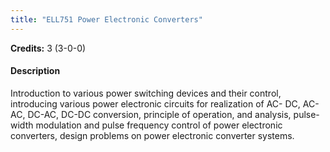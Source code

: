 ```yaml
---
title: "ELL751 Power Electronic Converters"
---
```

**Credits:** 3 (3-0-0)

#### Description
Introduction to various power switching devices and their control, introducing various power electronic circuits for realization of AC- DC, AC-AC, DC-AC, DC-DC conversion, principle of operation, and analysis, pulse-width modulation and pulse frequency control of power electronic converters, design problems on power electronic converter systems.
